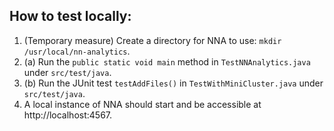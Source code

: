 ## How to test locally:

1. (Temporary measure) Create a directory for NNA to use: `mkdir /usr/local/nn-analytics`.
2. (a) Run the `public static void main` method in `TestNNAnalytics.java` under `src/test/java`.
2. (b) Run the JUnit test `testAddFiles()` in `TestWithMiniCluster.java` under `src/test/java`.
3. A local instance of NNA should start and be accessible at http://localhost:4567.